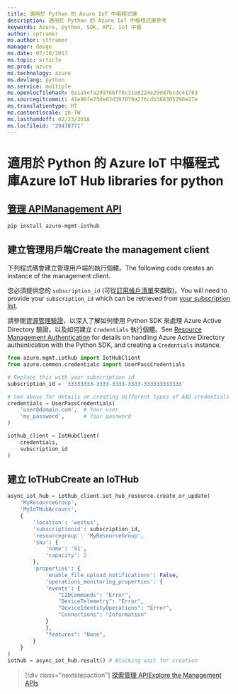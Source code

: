 ```yaml
---
title: 適用於 Python 的 Azure IoT 中樞程式庫
description: 適用於 Python 的 Azure IoT 中樞程式庫參考
keywords: Azure, python, SDK, API, IoT 中樞
author: sptramer
ms.author: sttramer
manager: douge
ms.date: 07/10/2017
ms.topic: article
ms.prod: azure
ms.technology: azure
ms.devlang: python
ms.service: multiple
ms.openlocfilehash: 0a1a5efa299f66ff8c31e8224e29dd7bcdc41783
ms.sourcegitcommit: 41e90fe75de03d397079a276cdb388305290e27e
ms.translationtype: HT
ms.contentlocale: zh-TW
ms.lasthandoff: 02/23/2018
ms.locfileid: "29478771"
---
```

# <a name="azure-iot-hub-libraries-for-python"></a><span data-ttu-id="32d9a-104">適用於 Python 的 Azure IoT 中樞程式庫</span><span class="sxs-lookup"><span data-stu-id="32d9a-104">Azure IoT Hub libraries for python</span></span>

## <a name="management-apipythonapioverviewazureiotmanagement"></a>[<span data-ttu-id="32d9a-105">管理 API</span><span class="sxs-lookup"><span data-stu-id="32d9a-105">Management API</span></span>](/python/api/overview/azure/iot/management)

```bash
pip install azure-mgmt-iothub
```

## <a name="create-the-management-client"></a><span data-ttu-id="32d9a-106">建立管理用戶端</span><span class="sxs-lookup"><span data-stu-id="32d9a-106">Create the management client</span></span>

<span data-ttu-id="32d9a-107">下列程式碼會建立管理用戶端的執行個體。</span><span class="sxs-lookup"><span data-stu-id="32d9a-107">The following code creates an instance of the management client.</span></span>

<span data-ttu-id="32d9a-108">您必須提供您的 ``subscription_id`` (可從[訂用帳戶清單](https://manage.windowsazure.com/#Workspaces/AdminTasks/SubscriptionMapping)來擷取)。</span><span class="sxs-lookup"><span data-stu-id="32d9a-108">You will need to provide your ``subscription_id`` which can be retrieved from [your subscription list](https://manage.windowsazure.com/#Workspaces/AdminTasks/SubscriptionMapping).</span></span>

<span data-ttu-id="32d9a-109">請參閱[資源管理驗證](/python/azure/python-sdk-azure-authenticate)，以深入了解如何使用 Python SDK 來處理 Azure Active Directory 驗證，以及如何建立 ``Credentials`` 執行個體。</span><span class="sxs-lookup"><span data-stu-id="32d9a-109">See [Resource Management Authentication](/python/azure/python-sdk-azure-authenticate) for details on handling Azure Active Directory authentication with the Python SDK, and creating a ``Credentials`` instance.</span></span>

```python
from azure.mgmt.iothub import IotHubClient
from azure.common.credentials import UserPassCredentials

# Replace this with your subscription id
subscription_id = '33333333-3333-3333-3333-333333333333'

# See above for details on creating different types of AAD credentials
credentials = UserPassCredentials(
    'user@domain.com',  # Your user
    'my_password',      # Your password
)

iothub_client = IotHubClient(
    credentials,
    subscription_id
)
```

## <a name="create-an-iothub"></a><span data-ttu-id="32d9a-110">建立 IoTHub</span><span class="sxs-lookup"><span data-stu-id="32d9a-110">Create an IoTHub</span></span>
```python
async_iot_hub = iothub_client.iot_hub_resource.create_or_update(
    'MyResourceGroup',
    'MyIoTHubAccount',
    {
        'location': 'westus',
        'subscriptionid': subscription_id,
        'resourcegroup': 'MyResourceGroup',
        'sku': {
            'name': 'S1',
            'capacity': 2
        },
        'properties': {
            'enable_file_upload_notifications': False,
            'operations_monitoring_properties': {
            'events': {
                "C2DCommands": "Error",
                "DeviceTelemetry": "Error",
                "DeviceIdentityOperations": "Error",
                "Connections": "Information"
            }
            },
            "features": "None",
        }
    }
)
iothub = async_iot_hub.result() # Blocking wait for creation
```

> [!div class="nextstepaction"]
> [<span data-ttu-id="32d9a-111">探索管理 API</span><span class="sxs-lookup"><span data-stu-id="32d9a-111">Explore the Management APIs</span></span>](/python/api/overview/azure/iot/management)
